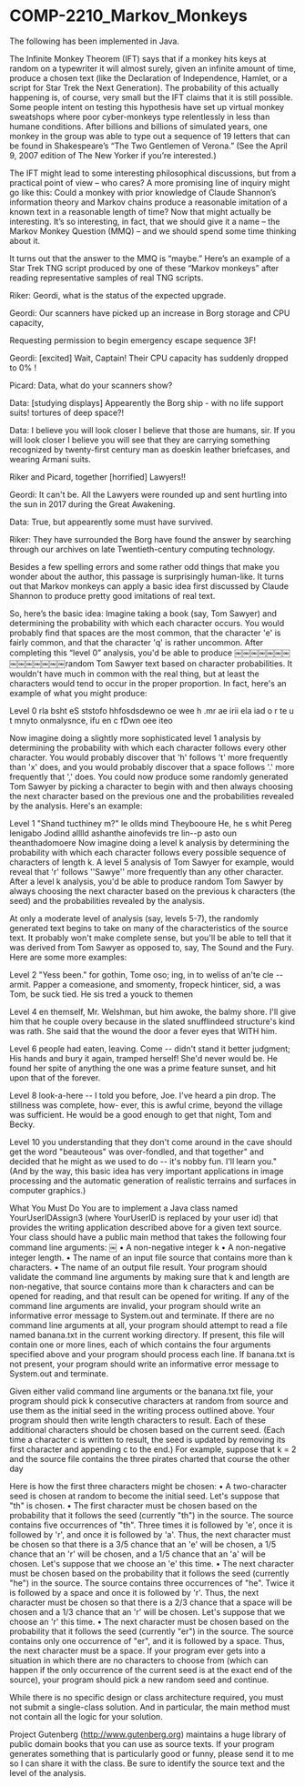 COMP-2210_Markov_Monkeys
========================
The following has been implemented in Java.


The Infinite Monkey Theorem (IFT) says that if a monkey hits keys at random on a typewriter it will almost surely, given an infinite amount of time, produce a chosen text (like the Declaration of Independence, Hamlet, or a script for Star Trek the Next Generation). The probability of this actually happening is, of course, very small but the IFT claims that it is still possible. Some people intent on testing this hypothesis have set up virtual monkey sweatshops where poor cyber-monkeys type relentlessly in less than humane conditions. After billions and billions of simulated years, one monkey in the group was able to type out a sequence of 19 letters that can be found in Shakespeare’s “The Two Gentlemen of Verona.” (See the April 9, 2007 edition of The New Yorker if you’re interested.)

The IFT might lead to some interesting philosophical discussions, but from a practical point of view – who cares? A more promising line of inquiry might go like this: Could a monkey with prior knowledge of Claude Shannon’s information theory and Markov chains produce a reasonable imitation of a known text in a reasonable length of time? Now that might actually be interesting. It’s so interesting, in fact, that we should give it a name – the Markov Monkey Question (MMQ) – and we should spend some time thinking about it.

It turns out that the answer to the MMQ is “maybe.” Here’s an example of a Star Trek TNG script produced by one of these “Markov monkeys” after reading representative samples of real TNG scripts.

Riker: Geordi, what is the status of the expected upgrade.

Geordi: Our scanners have picked up an increase in Borg storage and CPU capacity,

Requesting permission to begin emergency escape sequence 3F!

Geordi: [excited] Wait, Captain! Their CPU capacity has suddenly dropped to 0% !

Picard: Data, what do your scanners show?

Data: [studying displays] Appearently the Borg ship - with no life support suits!
tortures of deep space?!

Data: I believe you will look closer I believe that those are humans, sir. If you will look closer I believe you will see that they are carrying something recognized by twenty-first century man as doeskin leather briefcases, and wearing Armani suits.

Riker and Picard, together [horrified] Lawyers!!

Geordi: It can't be. All the Lawyers were rounded up and sent hurtling into the sun in 2017 during the Great Awakening.

Data: True, but appearently some must have survived.

Riker: They have surrounded the Borg have found the answer by searching through our archives on late Twentieth-century computing technology.

Besides a few spelling errors and some rather odd things that make you wonder about the author, this passage is surprisingly human-like. It turns out that Markov monkeys can apply a basic idea first discussed by Claude Shannon to produce pretty good imitations of real text.

So, here’s the basic idea: Imagine taking a book (say, Tom Sawyer) and determining the probability with which each character occurs. You would probably find that spaces are the most common, that the character 'e' is fairly common, and that the character 'q' is rather uncommon. After completing this “level 0” analysis, you'd be able to produce ￼￼￼￼￼￼￼￼￼￼￼￼￼￼random Tom Sawyer text based on character probabilities. It wouldn't have much in common with the real thing, but at least the characters would tend to occur in the proper proportion. In fact, here's an example of what you might produce:

Level 0
rla bsht eS ststofo hhfosdsdewno oe wee h .mr ae irii ela iad o r te u t mnyto onmalysnce, ifu en c fDwn oee iteo

Now imagine doing a slightly more sophisticated level 1 analysis by determining the probability with which each character follows every other character. You would probably discover that 'h' follows 't' more frequently than 'x' does, and you would probably discover that a space follows '.' more frequently that ',' does. You could now produce some randomly generated Tom Sawyer by picking a character to begin with and then always choosing the next character based on the previous one and the probabilities revealed by the analysis. Here's an example:

Level 1
"Shand tucthiney m?" le ollds mind Theybooure He, he s whit Pereg lenigabo Jodind alllld ashanthe ainofevids tre lin--p asto oun theanthadomoere
Now imagine doing a level k analysis by determining the probability with which each character follows every possible sequence of characters of length k. A level 5 analysis of Tom Sawyer for example, would reveal that 'r' follows ''Sawye'' more frequently than any other character. After a level k analysis, you'd be able to produce random Tom Sawyer by always choosing the next character based on the previous k characters (the seed) and the probabilities revealed by the analysis.

At only a moderate level of analysis (say, levels 5-7), the randomly generated text begins to take on many of the characteristics of the source text. It probably won't make complete sense, but you'll be able to tell that it was derived from Tom Sawyer as opposed to, say, The Sound and the Fury. Here are some more examples:

Level 2
"Yess been." for gothin, Tome oso; ing, in to weliss of an'te cle -- armit. Papper a comeasione, and smomenty, fropeck hinticer, sid, a was Tom, be suck tied. He sis tred a youck to themen

Level 4
en themself, Mr. Welshman, but him awoke, the balmy shore. I'll give him that he couple overy because in the slated snufflindeed structure's kind was rath. She said that the wound the door a fever eyes that WITH him.

Level 6
people had eaten, leaving. Come -- didn't stand it better judgment; His hands and bury it again, tramped herself! She'd never would be. He found her spite of anything the one was a prime feature sunset, and hit upon that of the forever.

Level 8
look-a-here -- I told you before, Joe. I've heard a pin drop. The stillness was complete, how- ever, this is awful crime, beyond the village was sufficient. He would be a good enough to get that night, Tom and Becky.

Level 10
you understanding that they don't come around in the cave should get the word "beauteous" was over-fondled, and that together" and decided that he might as we used to do -- it's nobby fun. I'll learn you."
(And by the way, this basic idea has very important applications in image processing and the automatic generation of realistic terrains and surfaces in computer graphics.)

What You Must Do
You are to implement a Java class named YourUserIDAssign3 (where YourUserID is replaced by your user id) that provides the writing application described above for a given text source. Your class should have a public main method that takes the following four command line arguments:
￼
• A non-negative integer k
• A non-negative integer length.
• The name of an input file source that contains more than k characters.
• The name of an output file result.
Your program should validate the command line arguments by making sure that k and length are non-negative, that source contains more than k characters and can be opened for reading, and that result can be opened for writing. If any of the command line arguments are invalid, your program should write an informative error message to System.out and terminate. If there are no command line arguments at all, your program should attempt to read a file named banana.txt in the current working directory. If present, this file will contain one or more lines, each of which contains the four arguments specified above and your program should process each line. If banana.txt is not present, your program should write an informative error message to System.out and terminate.

Given either valid command line arguments or the banana.txt file, your program should pick k consecutive characters at random from source and use them as the initial seed in the writing process outlined above. Your program should then write length characters to result. Each of these additional characters should be chosen based on the current seed. (Each time a character c is written to result, the seed is updated by removing its first character and appending c to the end.)
For example, suppose that k = 2 and the source file contains the three pirates charted that course the other day

Here is how the first three characters might be chosen:
• A two-character seed is chosen at random to become the initial seed. Let's suppose that "th" is chosen.
• The first character must be chosen based on the probability that it follows the seed (currently "th") in the source. The source contains five occurrences of "th". Three times it is followed by 'e', once it is followed by 'r', and once it is followed by 'a'. Thus, the next character must be chosen so that there is a 3/5 chance that an 'e' will be chosen, a 1/5 chance that an 'r' will be chosen, and a 1/5 chance that an 'a' will be chosen. Let's suppose that we choose an 'e' this time.
• The next character must be chosen based on the probability that it follows the seed (currently "he") in the source. The source contains three occurrences of "he". Twice it is followed by a space and once it is followed by 'r'. Thus, the next character must be chosen so that there is a 2/3 chance that a space will be chosen and a 1/3 chance that an 'r' will be chosen. Let's suppose that we choose an 'r' this time.
• The next character must be chosen based on the probability that it follows the seed (currently "er") in the source. The source contains only one occurrence of "er", and it is followed by a space. Thus, the next character must be a space.
If your program ever gets into a situation in which there are no characters to choose from (which can happen if the only occurrence of the current seed is at the exact end of the source), your program should pick a new random seed and continue.

While there is no specific design or class architecture required, you must not submit a single-class solution. And in particular, the main method must not contain all the logic for your solution.

Project Gutenberg (http://www.gutenberg.org) maintains a huge library of public domain books that you can use as source texts. If your program generates something that is particularly good or funny, please send it to me so I can share it with the class. Be sure to identify the source text and the level of the analysis.
